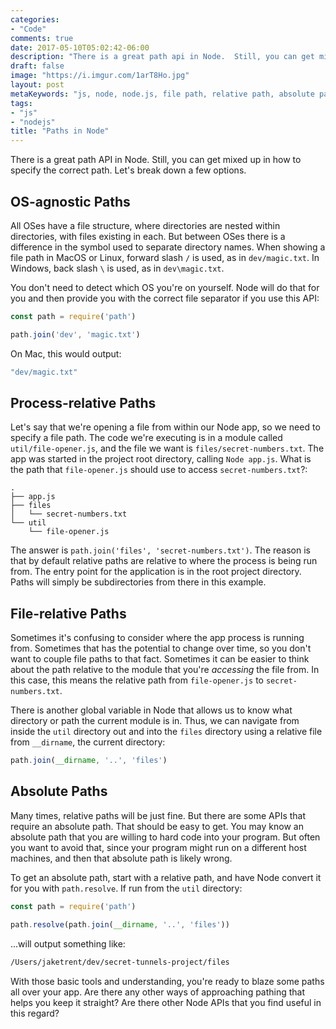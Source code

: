 ```yaml
---
categories:
- "Code"
comments: true
date: 2017-05-10T05:02:42-06:00
description: "There is a great path api in Node.  Still, you can get mixed up in how to get the right path.  Let's break it down."
draft: false
image: "https://i.imgur.com/1arT8Ho.jpg"
layout: post
metaKeywords: "js, node, node.js, file path, relative path, absolute path, directory"
tags:
- "js"
- "nodejs"
title: "Paths in Node"
---
```


There is a great path API in Node.  Still, you can get mixed up in how to specify the correct path.  Let's break down a few options.

<!--more-->

## OS-agnostic Paths

All OSes have a file structure, where directories are nested within directories, with files existing in each.  But between OSes there is a difference in the symbol used to separate directory names.  When showing a file path in MacOS or Linux, forward slash `/` is used, as in `dev/magic.txt`.  In Windows, back slash `\` is used, as in `dev\magic.txt`.

You don't need to detect which OS you're on yourself.  Node will do that for you and then provide you with the correct file separator if you use this API:

```js
const path = require('path')

path.join('dev', 'magic.txt')
```

On Mac, this would output:

```bash
"dev/magic.txt"
```

## Process-relative Paths

Let's say that we're opening a file from within our Node app, so we need to specify a file path.  The code we're executing is in a module called `util/file-opener.js`, and the file we want is `files/secret-numbers.txt`.  The app was started in the project root directory, calling `Node app.js`.  What is the path that `file-opener.js` should use to access `secret-numbers.txt`?:

```
.
├── app.js
├── files
│   └── secret-numbers.txt
└── util
    └── file-opener.js
```

The answer is `path.join('files', 'secret-numbers.txt')`.  The reason is that by default relative paths are relative to where the process is being run from.  The entry point for the application is in the root project directory.  Paths will simply be subdirectories from there in this example.

## File-relative Paths

Sometimes it's confusing to consider where the app process is running from. Sometimes that has the potential to change over time, so you don't want to couple file paths to that fact.  Sometimes it can be easier to think about the path relative to the module that you're *accessing* the file from.  In this case, this means the relative path from `file-opener.js` to `secret-numbers.txt`.

There is another global variable in Node that allows us to know what directory or path the current module is in.  Thus, we can navigate from inside the `util` directory out and into the `files` directory using a relative file from `__dirname`, the current directory:

```js
path.join(__dirname, '..', 'files')
```

## Absolute Paths

Many times, relative paths will be just fine.  But there are some APIs that require an absolute path.  That should be easy to get.  You may know an absolute path that you are willing to hard code into your program.  But often you want to avoid that, since your program might run on a different host machines, and then that absolute path is likely wrong.  

To get an absolute path, start with a relative path, and have Node convert it for you with `path.resolve`.  If run from the `util` directory:

```js
const path = require('path')

path.resolve(path.join(__dirname, '..', 'files'))
```

...will output something like:

```bash
/Users/jaketrent/dev/secret-tunnels-project/files
```

With those basic tools and understanding, you're ready to blaze some paths all over your app.  Are there any other ways of approaching pathing that helps you keep it straight?  Are there other Node APIs that you find useful in this regard?


